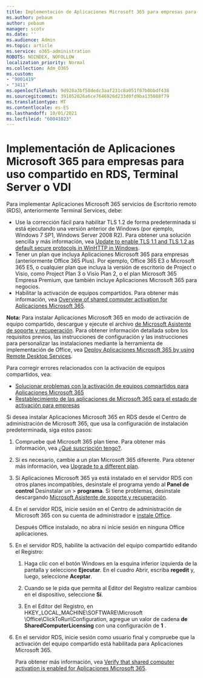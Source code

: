 ```yaml
---
title: Implementación de Aplicaciones Microsoft 365 para empresas para uso compartido en RDS, Terminal Server o VDI
ms.author: pebaum
author: pebaum
manager: scotv
ms.date: ''
ms.audience: Admin
ms.topic: article
ms.service: o365-administration
ROBOTS: NOINDEX, NOFOLLOW
localization_priority: Normal
ms.collection: Adm_O365
ms.custom:
- "9001419"
- "3411"
ms.openlocfilehash: 9d928a3bf58dedc3aaf231c8a051f87b0bbdf438
ms.sourcegitcommit: 391052026a6ce7646926d233d0fd9ba135088f79
ms.translationtype: MT
ms.contentlocale: es-ES
ms.lasthandoff: 10/01/2021
ms.locfileid: "60041023"
---
```

# <a name="deploying-microsoft-365-apps-for-enterprise-for-shared-use-on-rds-terminal-server-or-vdi"></a>Implementación de Aplicaciones Microsoft 365 para empresas para uso compartido en RDS, Terminal Server o VDI

Para implementar Aplicaciones Microsoft 365 servicios de Escritorio remoto (RDS), anteriormente Terminal Services, debe:

- Use la corrección fácil para habilitar TLS 1.2 de forma predeterminada si está ejecutando una versión anterior de Windows (por ejemplo, Windows 7 SP1, Windows Server 2008 R2). Para obtener una solución sencilla y más información, vea [Update to enable TLS 1.1 and TLS 1.2 as default secure protocols in WinHTTP in Windows](https://support.microsoft.com/en-us/topic/update-to-enable-tls-1-1-and-tls-1-2-as-default-secure-protocols-in-winhttp-in-windows-c4bd73d2-31d7-761e-0178-11268bb10392#bkmk_easy). 
- Tener un plan que incluya Aplicaciones Microsoft 365 para empresas (anteriormente Office 365 Plus). Por ejemplo, Office 365 E3 o Microsoft 365 E5, o cualquier plan que incluya la versión de escritorio de Project o Visio, como Project Plan 3 o Visio Plan 2, o el plan Microsoft 365 Empresa Premium, que también incluye Aplicaciones Microsoft 365 para negocios.
- Habilitar la activación de equipos compartidos. Para obtener más información, vea [Overview of shared computer activation for Aplicaciones Microsoft 365](https://docs.microsoft.com/deployoffice/overview-shared-computer-activation).

**Nota:** Para instalar Aplicaciones Microsoft 365 en modo de activación de equipo compartido, descargue y ejecute el archivo [de Microsoft Asistente de soporte y recuperación](https://docs.microsoft.com/alchemyinsights/deploy-o365-remotely-to-rds). Para obtener información detallada sobre los requisitos previos, las instrucciones de configuración y las instrucciones para personalizar las instalaciones mediante la herramienta de implementación de Office, vea [Deploy Aplicaciones Microsoft 365 by using Remote Desktop Services](https://docs.microsoft.com/deployoffice/deploy-microsoft-365-apps-remote-desktop-services).

Para corregir errores relacionados con la activación de equipos compartidos, vea:

- [Solucionar problemas con la activación de equipos compartidos para Aplicaciones Microsoft 365](https://docs.microsoft.com/deployoffice/troubleshoot-shared-computer-activation)
- [Restablecimiento de las aplicaciones de Microsoft 365 para el estado de activación para empresas](https://docs.microsoft.com/office/troubleshoot/activation/reset-office-365-proplus-activation-state)

Si desea instalar Aplicaciones Microsoft 365 en RDS desde el Centro de administración de Microsoft 365, que usa la configuración de instalación predeterminada, siga estos pasos:

1. Compruebe qué Microsoft 365 plan tiene. Para obtener más información, vea [¿Qué suscripción tengo?](https://docs.microsoft.com/microsoft-365/admin/admin-overview/what-subscription-do-i-have).

1. Si es necesario, cambie a un plan Microsoft 365 diferente. Para obtener más información, vea [Upgrade to a different plan](https://docs.microsoft.com/microsoft-365/commerce/subscriptions/upgrade-to-different-plan).

1. Si Aplicaciones Microsoft 365 ya está instalado en el servidor RDS con otros planes incompatibles, desinstale el programa yendo al **Panel de control** Desinstalar un  >  **programa**. Si tiene problemas, desinstale descargando [Microsoft Asistente de soporte y recuperación](https://aka.ms/SARA-OfficeUninstall-Alchemy).

1. En el servidor RDS, inicie sesión en el Centro de administración de Microsoft 365 con su cuenta de administrador e [instale Office](https://portal.office.com/OLS/MySoftware.aspx).

   Después Office instalado, no abra ni inicie sesión en ninguna Office aplicaciones.

1. En el servidor RDS, habilite la activación del equipo compartido editando el Registro:

   1. Haga clic con el botón Windows en la esquina inferior izquierda de la pantalla y seleccione **Ejecutar**. En el cuadro Abrir, escriba **regedit** y, luego, seleccione **Aceptar**.

   1. Cuando se le pida que permita al Editor del Registro realizar cambios en el dispositivo, seleccione **Sí**.

   1. En el Editor del Registro, en HKEY_LOCAL_MACHINE\SOFTWARE\Microsoft \Office\ClickToRun\Configuration, agregue un valor de cadena **de SharedComputerLicensing** con una configuración de **1** .

1. En el servidor RDS, inicie sesión como usuario final y compruebe que la activación del equipo compartido está habilitada para Aplicaciones Microsoft 365. 

   Para obtener más información, vea [Verify that shared computer activation is enabled for Aplicaciones Microsoft 365](https://docs.microsoft.com/deployoffice/troubleshoot-shared-computer-activation#verify-that-shared-computer-activation-is-enabled-for-microsoft-365-apps).
